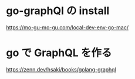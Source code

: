 # go-graphQl の install

https://mo-gu-mo-gu.com/local-dev-env-go-mac/

# go で GraphQL を作る

https://zenn.dev/hsaki/books/golang-graphql
